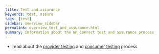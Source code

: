 ```yaml
---
title: Test and assurance
keywords: test, assure
tags: [test]
sidebar: overview_sidebar
permalink: overview_test_and_assurance.html
summary: Information about the GP Connect test and assurance process
---
```


- read about the [provider testing](testing_api_provider_testing.html) and [consumer testing](testing_api_consumer_testing.html) process
